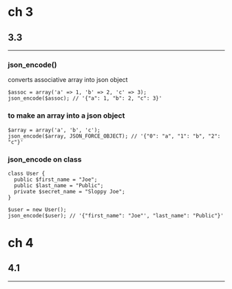 # ch 3

## 3.3
---

### json_encode()
converts associative array into json object

```
$assoc = array('a' => 1, 'b' => 2, 'c' => 3);
json_encode($assoc); // '{"a": 1, "b": 2, "c": 3}'
```

### to make an array into a json object

```
$array = array('a', 'b', 'c');
json_encode($array, JSON_FORCE_OBJECT); // '{"0": "a", "1": "b", "2": "c"}'

```

### json_encode on class
```
class User {
  public $first_name = "Joe";
  public $last_name = "Public";
  private $secret_name = "Sloppy Joe";
}

$user = new User();
json_encode($user); // '{"first_name": "Joe"', "last_name": "Public"}'

```

# ch 4

## 4.1
---
